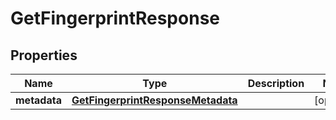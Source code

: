 

# GetFingerprintResponse


## Properties

| Name | Type | Description | Notes |
|------------ | ------------- | ------------- | -------------|
|**metadata** | [**GetFingerprintResponseMetadata**](GetFingerprintResponseMetadata.md) |  |  [optional] |



